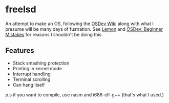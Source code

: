 # freelsd
An attempt to make an OS, following the [OSDev Wiki](https://wiki.osdev.org) along with what I presume will be many days of fustration.
See [Lemon](https://github.com/fido2020/Lemon-OS) and [OSDev: Beginner Mistakes](https://wiki.osdev.org/Beginner_Mistakes) for reasons I shouldn't be doing this.

## Features
   - Stack smashing protection
   - Printing in kernel mode
   - Interrupt handling
   - Terminal scrolling
   - Can hang itself

p.s if you want to compile, use nasm and i686-elf-g++ (that's what I used.)